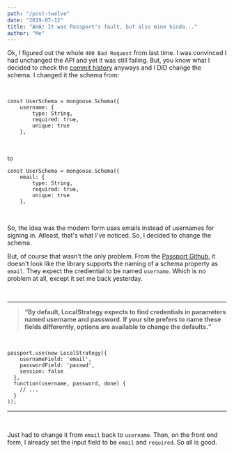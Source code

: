 ```yaml
---
path: "/post-twelve"
date: "2019-07-12"
title: "AHA! It was Passport's fault, but also mine kinda..."
author: "Me"
---
```


Ok, I figured out the whole `400 Bad Request` from last time. I was convinced I had unchanged the API and yet it was still failing.
But, you know what I decided to check the [commit history](https://github.com/Kaleidics/fCC-introduction-backend/commit/92a7cc2bdfac2ad7575a7b5cb199f9349552b372) anyways and I DID change the schema.
I changed it the schema from:

<br/>

```
const UserSchema = mongoose.Schema({
    username: {
        type: String,
        required: true,
        unique: true
    },
```

<br/>

to

```
const UserSchema = mongoose.Schema({
    email: {
        type: String,
        required: true,
        unique: true
    },
```

<br/>

So, the idea was the modern form uses emails instead of usernames for signing in. Atleast, that's what I've noticed. So, I decided to change the schema.

But, of course that wasn't the only problem. From the [Passport Github](https://github.com/jaredhanson/passport-local#available-options), it doesn't look like the library supports the naming of a schema property as `email`. They expect the crediential to be named `username`. Which is no problem at all, except it set me back yesterday. 

<br/>

***

<blockquote className="blockquote">
          <strong>
            <q>By default, LocalStrategy expects to find credentials in parameters named username and password. If your site prefers to name these fields differently, options are available to change the defaults.</q>
          </strong>
</blockquote>

<br/>

```
passport.use(new LocalStrategy({
    usernameField: 'email',
    passwordField: 'passwd',
    session: false
  },
  function(username, password, done) {
    // ...
  }
));
```
***
<br/>

Just had to change it from `email` back to `username`. Then, on the front end form, I already set the input field to be `email` and `required`. So all is good.